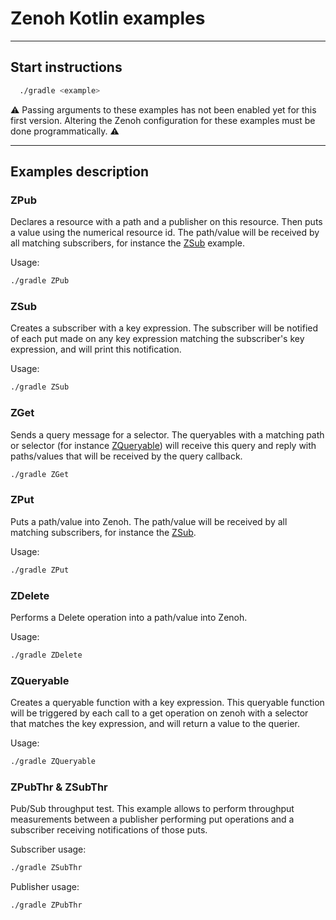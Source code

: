 # Zenoh Kotlin examples

----

## Start instructions



```bash
  ./gradle <example>
```

:warning: Passing arguments to these examples has not been enabled yet for this first version. Altering the Zenoh
configuration for these examples must be done programmatically. :warning:

---- 

## Examples description

### ZPub

Declares a resource with a path and a publisher on this resource. Then puts a value using the numerical resource id.
The path/value will be received by all matching subscribers, for instance the [ZSub](#zsub) example.

Usage:

```bash
./gradle ZPub
```

### ZSub
Creates a subscriber with a key expression.
The subscriber will be notified of each put made on any key expression matching
the subscriber's key expression, and will print this notification.

Usage:

```bash
./gradle ZSub
```

### ZGet

Sends a query message for a selector.
The queryables with a matching path or selector (for instance [ZQueryable](#zqueryable))
will receive this query and reply with paths/values that will be received by the query callback.

```bash
./gradle ZGet
```
    
### ZPut

Puts a path/value into Zenoh.
The path/value will be received by all matching subscribers, for instance the [ZSub](#zsub).

Usage:

```bash
./gradle ZPut
```

### ZDelete
Performs a Delete operation into a path/value into Zenoh.

Usage:

```bash
./gradle ZDelete
```

### ZQueryable

Creates a queryable function with a key expression.
This queryable function will be triggered by each call to a get operation on zenoh
with a selector that matches the key expression, and will return a value to the querier.

Usage:

```bash
./gradle ZQueryable
```

### ZPubThr & ZSubThr

Pub/Sub throughput test.
This example allows to perform throughput measurements between a publisher performing
put operations and a subscriber receiving notifications of those puts.

Subscriber usage:

```bash
./gradle ZSubThr
```

Publisher usage:

```bash
./gradle ZPubThr
```
